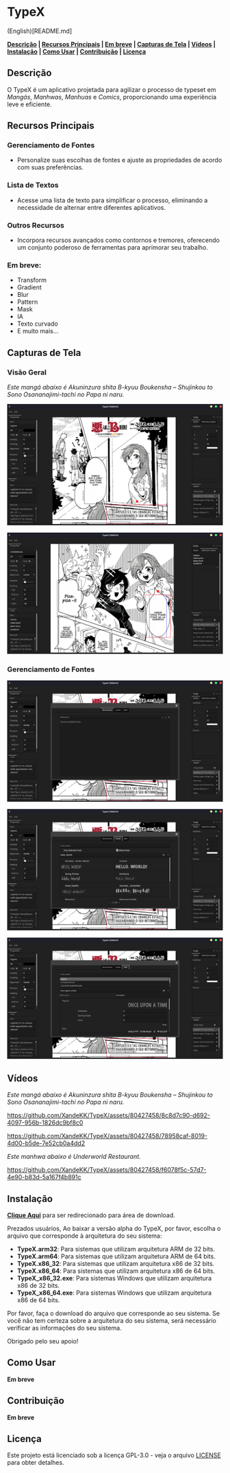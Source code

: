 # TypeX

(English)[README.md]

**[Descrição](#descrição) | [Recursos Principais](#recursos-principais) | [Em breve](#em-breve) | [Capturas de Tela](#capturas-de-tela) | [Vídeos](#vídeos) | [Instalação](#Instalação) | [Como Usar](#como-usar) | [Contribuição](#contribuição) | [Licença](#licença)**

## Descrição

O TypeX é um aplicativo projetada para agilizar o processo de typeset em *Mangás*, *Manhwas*, *Manhuas* e *Comics*, proporcionando uma experiência leve e eficiente.

## Recursos Principais

### Gerenciamento de Fontes

- Personalize suas escolhas de fontes e ajuste as propriedades de acordo com suas preferências.

### Lista de Textos

- Acesse uma lista de texto para simplificar o processo, eliminando a necessidade de alternar entre diferentes aplicativos.

### Outros Recursos

- Incorpora recursos avançados como contornos e tremores, oferecendo um conjunto poderoso de ferramentas para aprimorar seu trabalho.

### Em breve:

- Transform
- Gradient
- Blur
- Pattern
- Mask
- IA
- Texto curvado
- E muito mais...

## Capturas de Tela

### Visão Geral

*Este mangá abaixo é Akuninzura shita B-kyuu Boukensha – Shujinkou to Sono Osananajimi-tachi no Papa ni naru.*

![01](docs/images/01.png)

![02](docs/images/02.png)

### Gerenciamento de Fontes

![03](docs/images/03.png)

![04](docs/images/04.png)

![05](docs/images/05.png)

## Vídeos

*Este mangá abaixo é Akuninzura shita B-kyuu Boukensha – Shujinkou to Sono Osananajimi-tachi no Papa ni naru.*

https://github.com/XandeKK/TypeX/assets/80427458/8c8d7c90-d692-4097-956b-1826dc9bf8c0


https://github.com/XandeKK/TypeX/assets/80427458/78958caf-8019-4d00-b5de-7e52cb0a4dd2

*Este manhwa abaixo é Underworld Restaurant.*

https://github.com/XandeKK/TypeX/assets/80427458/f6078f5c-57d7-4e90-b83d-5a167f4b891c


## Instalação

[**Clique Aqui**](https://github.com/XandeKK/TypeX/releases/tag/v0.1.0-alpha) para ser redirecionado para área de download.

Prezados usuários,
Ao baixar a versão alpha do TypeX, por favor, escolha o arquivo que corresponde à arquitetura do seu sistema:

- **TypeX.arm32**: Para sistemas que utilizam arquitetura ARM de 32 bits.
- **TypeX.arm64**: Para sistemas que utilizam arquitetura ARM de 64 bits.
- **TypeX.x86_32**: Para sistemas que utilizam arquitetura x86 de 32 bits.
- **TypeX.x86_64**: Para sistemas que utilizam arquitetura x86 de 64 bits.
- **TypeX_x86_32.exe**: Para sistemas Windows que utilizam arquitetura x86 de 32 bits.
- **TypeX_x86_64.exe**: Para sistemas Windows que utilizam arquitetura x86 de 64 bits.

Por favor, faça o download do arquivo que corresponde ao seu sistema. Se você não tem certeza sobre a arquitetura do seu sistema, será necessário verificar as informações do seu sistema.

Obrigado pelo seu apoio!

## Como Usar

**Em breve**

## Contribuição

**Em breve**

## Licença

Este projeto está licenciado sob a licença GPL-3.0 - veja o arquivo [LICENSE](https://github.com/XandeKK/TypeX#GPL-3.0-1-ov-file) para obter detalhes.
